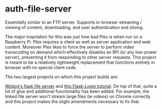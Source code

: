 # auth-file-server

Essentially similar to an FTP server. Supports in-browser streaming / viewing of content, downloading, and user authentication and siloing.

The major inspriation for this was just how bad Plex is when run on a Raspberry Pi. Plex requires a client as well as server application and web content. Moreover Plex likes to force the server to perform video transcoding on demand which effectively disables an RPi (or any low-power server), preventing it from responding to other server requests. This project is meant to be a relatively lightweight replacement that functions entirely in browser with no special client code.

The two largest projects on which this project builds are:

[Wildog's flask file server](https://github.com/Wildog/flask-file-server) and [this Flask-Login tutorial](https://www.digitalocean.com/community/tutorials/how-to-add-authentication-to-your-app-with-flask-login). On top of that, quite a lot of glue and additional functionality has been added. For example, the linked file server won't stream large files (ie videos) on Chrome correctly and this project makes the slight amendments necessary to fix that.
